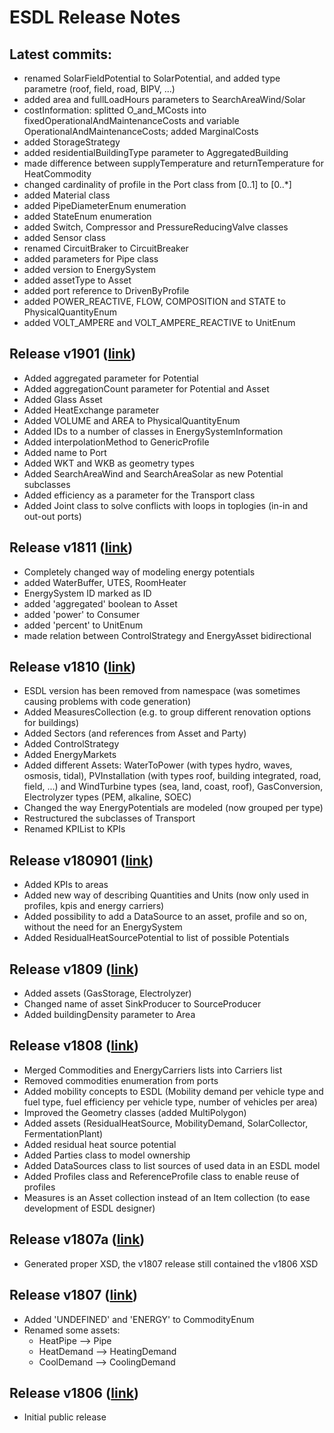 # ESDL Release Notes

## Latest commits:

* renamed SolarFieldPotential to SolarPotential, and added type parametre (roof, field, road, BIPV, ...)
* added area and fullLoadHours parameters to SearchAreaWind/Solar
* costInformation: splitted O_and_MCosts into fixedOperationalAndMaintenanceCosts and variable OperationalAndMaintenanceCosts; added MarginalCosts
* added StorageStrategy
* added residentialBuildingType parameter to AggregatedBuilding
* made difference between supplyTemperature and returnTemperature for HeatCommodity
* changed cardinality of profile in the Port class from [0..1] to [0..*]
* added Material class
* added PipeDiameterEnum enumeration
* added StateEnum enumeration
* added Switch, Compressor and PressureReducingValve classes
* added Sensor class
* renamed CircuitBraker to CircuitBreaker
* added parameters for Pipe class
* added version to EnergySystem
* added assetType to Asset
* added port reference to DrivenByProfile
* added POWER_REACTIVE, FLOW, COMPOSITION and STATE to PhysicalQuantityEnum
* added VOLT_AMPERE and VOLT_AMPERE_REACTIVE to UnitEnum



## Release v1901 \([link](https://github.com/EnergyTransition/ESDL/releases/tag/v1901)\)

* Added aggregated parameter for Potential
* Added aggregationCount parameter for Potential and Asset
* Added Glass Asset
* Added HeatExchange parameter
* Added VOLUME and AREA to PhysicalQuantityEnum
* Added IDs to a number of classes in EnergySystemInformation
* Added interpolationMethod to GenericProfile
* Added name to Port
* Added WKT and WKB as geometry types
* Added SearchAreaWind and SearchAreaSolar as new Potential subclasses
* Added efficiency as a parameter for the Transport class
* Added Joint class to solve conflicts with loops in toplogies (in-in and out-out ports)

## Release v1811 \([link](https://github.com/EnergyTransition/ESDL/releases/tag/v1811)\)

* Completely changed way of modeling energy potentials
* added WaterBuffer, UTES, RoomHeater
* EnergySystem ID marked as ID
* added 'aggregated' boolean to Asset
* added 'power' to Consumer
* added 'percent' to UnitEnum
* made relation between ControlStrategy and EnergyAsset bidirectional

## Release v1810 \([link](https://github.com/EnergyTransition/ESDL/releases/tag/v1810)\)

* ESDL version has been removed from namespace \(was sometimes causing problems with code generation\)
* Added MeasuresCollection \(e.g. to group different renovation options for buildings\)
* Added Sectors \(and references from Asset and Party\)
* Added ControlStrategy
* Added EnergyMarkets
* Added different Assets: WaterToPower \(with types hydro, waves, osmosis, tidal\), PVInstallation \(with types roof, building integrated, road, field, ...\) and WindTurbine types \(sea, land, coast, roof\), GasConversion, Electrolyzer types \(PEM, alkaline, SOEC\)
* Changed the way EnergyPotentials are modeled \(now grouped per type\)
* Restructured the subclasses of Transport
* Renamed KPIList to KPIs

## Release v180901 \([link](https://github.com/EnergyTransition/ESDL/releases/tag/v180901)\)

* Added KPIs to areas
* Added new way of describing Quantities and Units \(now only used in profiles, kpis and energy carriers\)
* Added possibility to add a DataSource to an asset, profile and so on, without the need for an EnergySystem
* Added ResidualHeatSourcePotential to list of possible Potentials

## Release v1809 \([link](https://github.com/EnergyTransition/ESDL/releases/tag/v1809)\)

* Added assets \(GasStorage, Electrolyzer\)
* Changed name of asset SinkProducer to SourceProducer
* Added buildingDensity parameter to Area

## Release v1808 \([link](https://github.com/EnergyTransition/ESDL/releases/tag/v1808)\)

* Merged Commodities and EnergyCarriers lists into Carriers list
* Removed commodities enumeration from ports
* Added mobility concepts to ESDL \(Mobility demand per vehicle type and fuel type, fuel efficiency per vehicle type, number of vehicles per area\)
* Improved the Geometry classes \(added MultiPolygon\)
* Added assets \(ResidualHeatSource, MobilityDemand, SolarCollector, FermentationPlant\)
* Added residual heat source potential
* Added Parties class to model ownership
* Added DataSources class to list sources of used data in an ESDL model
* Added Profiles class and ReferenceProfile class to enable reuse of profiles
* Measures is an Asset collection instead of an Item collection \(to ease development of ESDL designer\)

## Release v1807a \([link](https://github.com/EnergyTransition/ESDL/releases/tag/v1807a)\)

* Generated proper XSD, the v1807 release still contained the v1806 XSD

## Release v1807 \([link](https://github.com/EnergyTransition/ESDL/releases/tag/v1807)\)

* Added 'UNDEFINED' and 'ENERGY' to CommodityEnum
* Renamed some assets:
  * HeatPipe --&gt; Pipe
  * HeatDemand --&gt; HeatingDemand
  * CoolDemand --&gt; CoolingDemand

## Release v1806 \([link](https://github.com/EnergyTransition/ESDL/releases/tag/v1806)\)

* Initial public release

